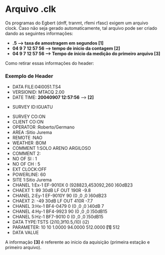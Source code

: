 # Arquivo .clk

Os programas do Egbert (dnff, tranmt, rfemi rfasc) exigem um arquivo clock. 
Caso não seja gerado automaticamente, tal arquivo pode ser criado dando as seguintes informações:

+ **.5              --> taxa de amostragem em segundos [1]**
+ **04 9 7 12 57 56 --> tempo de inicio da contagem    [2]**
+ **04 9 7 12 57 56 --> Tempo de ínicio da medição do primeiro arquivo [3]**


Como retirar essas informações do header:

### Exemplo de Header

- DATA FILE:04I0051.TS4 
- VERSIONID: MTACQ 2.00
- DATE TIME: __20040907 12:57:56__ --> **[2]**
+ SURVEY ID:IGUATU                        
- SURVEY CO:ON                            
- CLIENT CO:ON                            
- OPERATOR :Roberto/Germano               
- AREA     :Sitio Jurema                  
- REMOTE   :NAO                           
- WEATHER  :BOM                           
- COMMENT 1:SOLO ARENO ARGILOSO 
- COMMENT 2:                    
- NO OF SI : 1 
- NO OF CH : 5 
- EXT CLOCK:OFF
- POWERLINE: 60
- SITE    1:Sitio Jurema                  
- CHANEL  1:Ex-1 EF-9010X 0     (928823,453092,260   )60dB23
- CHAEXT  1: 99     30dB LF OUT 190R -9.8 
- CHANEL  2:Ey-1 EF-9010Y 90    (0     ,0     ,0     )60dB23
- CHAEXT  2: -49    30dB LF OUT 410R -7.7 
- CHANEL  3:Hx-1 BF4-0479 0     (0     ,0     ,0     )40dB 7
- CHANEL  4:Hy-1 BF4-9923 90    (0     ,0     ,0     )50dB15
- CHANEL  5:Hz-1 BF7-9010 0     (0     ,0     ,0     )50dB15
- DATA TYPE:TSTS (2i10,3f10.5,i10) (i2)
- PARAMETER:        10        10    1.0000   94.0000  512.0000  **[1]**     512
- DATA VALUE

A informação **[3]** é referente ao inicio da aquisição (primeira estação e primeiro arquivo).
